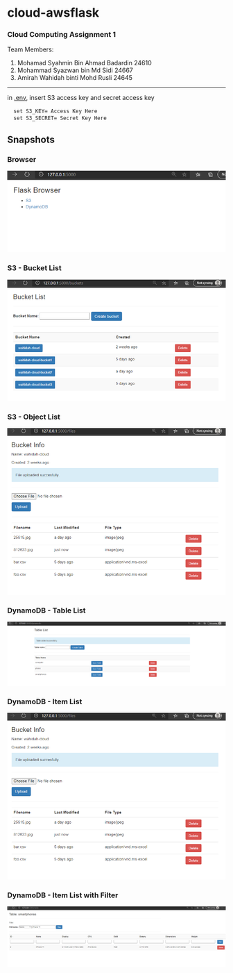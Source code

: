 # cloud-awsflask
### Cloud Computing Assignment 1

Team Members:
1. Mohamad Syahmin Bin Ahmad Badardin 24610
2. Mohammad Syazwan bin Md Sidi 24667
3. Amirah Wahidah binti Mohd Rusli 24645

----------------------
in [.env](https://github.com/wahidahrusli/cloud-awsflask/blob/master/.env), insert S3 access key and secret access key
```
  set S3_KEY= Access Key Here
  set S3_SECRET= Secret Key Here
```

## Snapshots

### Browser
![Browser](https://github.com/wahidahrusli/cloud-awsflask/blob/master/snapshots/browser.png)

### S3 - Bucket List
![S3 - Bucket List](https://github.com/wahidahrusli/cloud-awsflask/blob/master/snapshots/buckets.png)

### S3 - Object List
![S3 - Object List](https://github.com/wahidahrusli/cloud-awsflask/blob/master/snapshots/files.png)

### DynamoDB - Table List
![DynamoDB - Table List](https://github.com/wahidahrusli/cloud-awsflask/blob/master/snapshots/dynamodb-addtable.png)

### DynamoDB - Item List
![DynamoDB - Item List](https://github.com/wahidahrusli/cloud-awsflask/blob/master/snapshots/files.png)

### DynamoDB - Item List with Filter
![DynamoDB - Filter](https://github.com/wahidahrusli/cloud-awsflask/blob/master/snapshots/filter.png)
